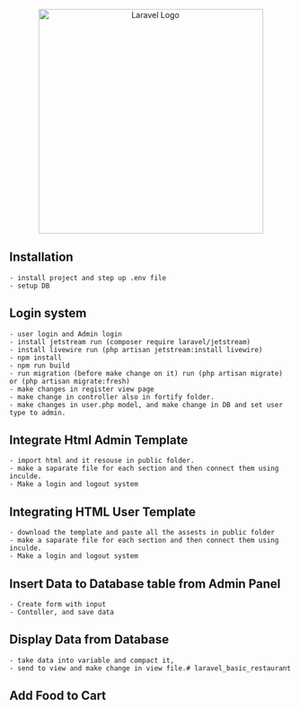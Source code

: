 <p align="center"><a href="https://laravel.com" target="_blank"><img src="https://raw.githubusercontent.com/laravel/art/master/logo-lockup/5%20SVG/2%20CMYK/1%20Full%20Color/laravel-logolockup-cmyk-red.svg" width="400" alt="Laravel Logo"></a></p>

## Installation
    - install project and step up .env file
    - setup DB

## Login system
    - user login and Admin login
    - install jetstream run (composer require laravel/jetstream)
    - install livewire run (php artisan jetstream:install livewire)
    - npm install
    - npm run build
    - run migration (before make change on it) run (php artisan migrate) or (php artisan migrate:fresh)
    - make changes in register view page
    - make change in controller also in fortify folder.
    - make changes in user.php model, and make change in DB and set user type to admin.

## Integrate Html Admin Template
    - import html and it resouse in public folder.
    - make a saparate file for each section and then connect them using inculde.
    - Make a login and logout system

## Integrating HTML User Template
    - download the template and paste all the assests in public folder
    - make a saparate file for each section and then connect them using inculde.
    - Make a login and logout system
    
## Insert Data to Database table from Admin Panel
    - Create form with input
    - Contoller, and save data

## Display Data from Database
    - take data into variable and compact it,
    - send to view and make change in view file.# laravel_basic_restaurant

## Add Food to Cart